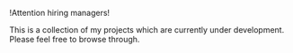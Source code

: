 !Attention hiring managers!

This is a collection of my projects which are currently under development.
Please feel free to browse through.

